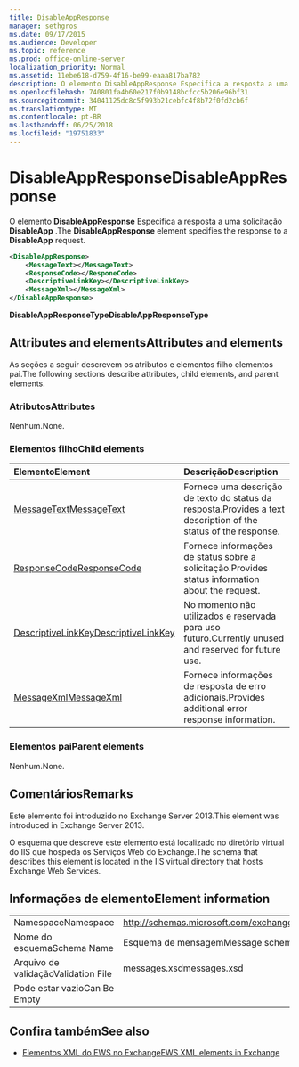 ```yaml
---
title: DisableAppResponse
manager: sethgros
ms.date: 09/17/2015
ms.audience: Developer
ms.topic: reference
ms.prod: office-online-server
localization_priority: Normal
ms.assetid: 11ebe618-d759-4f16-be99-eaaa817ba782
description: O elemento DisableAppResponse Especifica a resposta a uma solicitação DisableApp.
ms.openlocfilehash: 740801fa4b60e217f0b9148bcfcc5b206e96bf31
ms.sourcegitcommit: 34041125dc8c5f993b21cebfc4f8b72f0fd2cb6f
ms.translationtype: MT
ms.contentlocale: pt-BR
ms.lasthandoff: 06/25/2018
ms.locfileid: "19751833"
---
```

# <a name="disableappresponse"></a><span data-ttu-id="50ed1-103">DisableAppResponse</span><span class="sxs-lookup"><span data-stu-id="50ed1-103">DisableAppResponse</span></span>

<span data-ttu-id="50ed1-104">O elemento **DisableAppResponse** Especifica a resposta a uma solicitação **DisableApp** .</span><span class="sxs-lookup"><span data-stu-id="50ed1-104">The **DisableAppResponse** element specifies the response to a **DisableApp** request.</span></span> 
  
```XML
<DisableAppResponse>
    <MessageText></MessageText>
    <ResponseCode></ResponeCode>
    <DescriptiveLinkKey></DescriptiveLinkKey>
    <MessageXml></MessageXml>
</DisableAppResponse>
```

 <span data-ttu-id="50ed1-105">**DisableAppResponseType**</span><span class="sxs-lookup"><span data-stu-id="50ed1-105">**DisableAppResponseType**</span></span>
## <a name="attributes-and-elements"></a><span data-ttu-id="50ed1-106">Attributes and elements</span><span class="sxs-lookup"><span data-stu-id="50ed1-106">Attributes and elements</span></span>

<span data-ttu-id="50ed1-107">As seções a seguir descrevem os atributos e elementos filho elementos pai.</span><span class="sxs-lookup"><span data-stu-id="50ed1-107">The following sections describe attributes, child elements, and parent elements.</span></span>
  
### <a name="attributes"></a><span data-ttu-id="50ed1-108">Atributos</span><span class="sxs-lookup"><span data-stu-id="50ed1-108">Attributes</span></span>

<span data-ttu-id="50ed1-109">Nenhum.</span><span class="sxs-lookup"><span data-stu-id="50ed1-109">None.</span></span>
  
### <a name="child-elements"></a><span data-ttu-id="50ed1-110">Elementos filho</span><span class="sxs-lookup"><span data-stu-id="50ed1-110">Child elements</span></span>

|<span data-ttu-id="50ed1-111">**Elemento**</span><span class="sxs-lookup"><span data-stu-id="50ed1-111">**Element**</span></span>|<span data-ttu-id="50ed1-112">**Descrição**</span><span class="sxs-lookup"><span data-stu-id="50ed1-112">**Description**</span></span>|
|:-----|:-----|
|[<span data-ttu-id="50ed1-113">MessageText</span><span class="sxs-lookup"><span data-stu-id="50ed1-113">MessageText</span></span>](messagetext.md) <br/> |<span data-ttu-id="50ed1-114">Fornece uma descrição de texto do status da resposta.</span><span class="sxs-lookup"><span data-stu-id="50ed1-114">Provides a text description of the status of the response.</span></span>  <br/> |
|[<span data-ttu-id="50ed1-115">ResponseCode</span><span class="sxs-lookup"><span data-stu-id="50ed1-115">ResponseCode</span></span>](responsecode.md) <br/> |<span data-ttu-id="50ed1-116">Fornece informações de status sobre a solicitação.</span><span class="sxs-lookup"><span data-stu-id="50ed1-116">Provides status information about the request.</span></span>  <br/> |
|[<span data-ttu-id="50ed1-117">DescriptiveLinkKey</span><span class="sxs-lookup"><span data-stu-id="50ed1-117">DescriptiveLinkKey</span></span>](descriptivelinkkey.md) <br/> |<span data-ttu-id="50ed1-118">No momento não utilizados e reservada para uso futuro.</span><span class="sxs-lookup"><span data-stu-id="50ed1-118">Currently unused and reserved for future use.</span></span>  <br/> |
|[<span data-ttu-id="50ed1-119">MessageXml</span><span class="sxs-lookup"><span data-stu-id="50ed1-119">MessageXml</span></span>](messagexml.md) <br/> |<span data-ttu-id="50ed1-120">Fornece informações de resposta de erro adicionais.</span><span class="sxs-lookup"><span data-stu-id="50ed1-120">Provides additional error response information.</span></span>  <br/> |
   
### <a name="parent-elements"></a><span data-ttu-id="50ed1-121">Elementos pai</span><span class="sxs-lookup"><span data-stu-id="50ed1-121">Parent elements</span></span>

<span data-ttu-id="50ed1-122">Nenhum.</span><span class="sxs-lookup"><span data-stu-id="50ed1-122">None.</span></span>
  
## <a name="remarks"></a><span data-ttu-id="50ed1-123">Comentários</span><span class="sxs-lookup"><span data-stu-id="50ed1-123">Remarks</span></span>

<span data-ttu-id="50ed1-124">Este elemento foi introduzido no Exchange Server 2013.</span><span class="sxs-lookup"><span data-stu-id="50ed1-124">This element was introduced in Exchange Server 2013.</span></span>
  
<span data-ttu-id="50ed1-125">O esquema que descreve este elemento está localizado no diretório virtual do IIS que hospeda os Serviços Web do Exchange.</span><span class="sxs-lookup"><span data-stu-id="50ed1-125">The schema that describes this element is located in the IIS virtual directory that hosts Exchange Web Services.</span></span>
  
## <a name="element-information"></a><span data-ttu-id="50ed1-126">Informações de elemento</span><span class="sxs-lookup"><span data-stu-id="50ed1-126">Element information</span></span>

|||
|:-----|:-----|
|<span data-ttu-id="50ed1-127">Namespace</span><span class="sxs-lookup"><span data-stu-id="50ed1-127">Namespace</span></span>  <br/> |http://schemas.microsoft.com/exchange/services/2006/messages  <br/> |
|<span data-ttu-id="50ed1-128">Nome do esquema</span><span class="sxs-lookup"><span data-stu-id="50ed1-128">Schema Name</span></span>  <br/> |<span data-ttu-id="50ed1-129">Esquema de mensagem</span><span class="sxs-lookup"><span data-stu-id="50ed1-129">Message schema</span></span>  <br/> |
|<span data-ttu-id="50ed1-130">Arquivo de validação</span><span class="sxs-lookup"><span data-stu-id="50ed1-130">Validation File</span></span>  <br/> |<span data-ttu-id="50ed1-131">messages.xsd</span><span class="sxs-lookup"><span data-stu-id="50ed1-131">messages.xsd</span></span>  <br/> |
|<span data-ttu-id="50ed1-132">Pode estar vazio</span><span class="sxs-lookup"><span data-stu-id="50ed1-132">Can Be Empty</span></span>  <br/> ||
   
## <a name="see-also"></a><span data-ttu-id="50ed1-133">Confira também</span><span class="sxs-lookup"><span data-stu-id="50ed1-133">See also</span></span>

- [<span data-ttu-id="50ed1-134">Elementos XML do EWS no Exchange</span><span class="sxs-lookup"><span data-stu-id="50ed1-134">EWS XML elements in Exchange</span></span>](ews-xml-elements-in-exchange.md)

